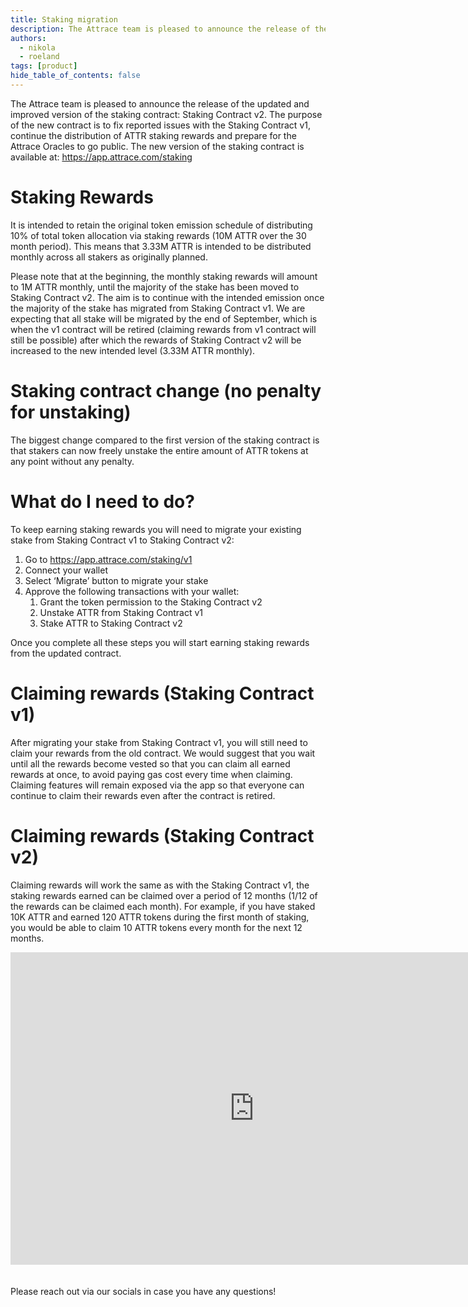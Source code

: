 ```yaml
---
title: Staking migration  
description: The Attrace team is pleased to announce the release of the updated and improved version of the staking contract, Staking Contract v2.
authors:
  - nikola
  - roeland
tags: [product]
hide_table_of_contents: false
---
```

The Attrace team is pleased to announce the release of the updated and improved version of the staking contract: Staking Contract v2. The purpose of the new contract is to fix reported issues with the Staking Contract v1, continue the distribution of ATTR staking rewards and prepare for the Attrace Oracles to go public. The new version of the staking contract is available at: https://app.attrace.com/staking
<!--truncate-->

# Staking Rewards

It is intended to retain the original token emission schedule of distributing 10% of total token allocation via staking rewards (10M ATTR over the 30 month period). This means that 3.33M ATTR is intended to be distributed monthly across all stakers as originally planned.

Please note that at the beginning, the monthly staking rewards will amount to 1M ATTR monthly, until the majority of the stake has been moved to Staking Contract v2. The aim is to continue with the intended emission once the majority of the stake has migrated from Staking Contract v1. We are expecting that all stake will be migrated by the end of September, which is when the v1 contract will be retired (claiming rewards from v1 contract will still be possible) after which the rewards of Staking Contract v2 will be increased to the new intended level (3.33M ATTR monthly).

# Staking contract change (no penalty for unstaking)

The biggest change compared to the first version of the staking contract is that stakers can now freely unstake the entire amount of ATTR tokens at any point without any penalty. 

# What do I need to do?

To keep earning staking rewards you will need to migrate your existing stake from Staking Contract v1 to Staking Contract v2: 

1. Go to https://app.attrace.com/staking/v1
1. Connect your wallet
1. Select ‘Migrate’ button to migrate your stake
1. Approve the following transactions with your wallet:
    1. Grant the token permission to the Staking Contract v2
    1. Unstake ATTR from Staking Contract v1
    1. Stake ATTR to Staking Contract v2 

Once you complete all these steps you will start earning staking rewards from the updated contract. 

# Claiming rewards (Staking Contract v1)

After migrating your stake from Staking Contract v1, you will still need to claim your rewards from the old contract. We would suggest that you wait until all the rewards become vested so that you can claim all earned rewards at once, to avoid paying gas cost every time when claiming. Claiming features will remain exposed via the app so that everyone can continue to claim their rewards even after the contract is retired. 

# Claiming rewards (Staking Contract v2)

Claiming rewards will work the same as with the Staking Contract v1, the staking rewards earned can be claimed over a period of 12 months (1/12 of the rewards can be claimed each month). For example, if you have staked 10K ATTR and earned 120 ATTR tokens during the first month of staking, you would be able to claim 10 ATTR tokens every month for the next 12 months.

<div class="videowrapper">
<iframe width="780" height="500" src="https://www.youtube.com/embed/DDL_yg_CJMM" title="YouTube video player" frameBorder="0" allow="accelerometer; autoplay; clipboard-write; encrypted-media; gyroscope; picture-in-picture" allowFullScreen></iframe>
</div>
<br/><br/>
Please reach out via our socials in case you have any questions!  







